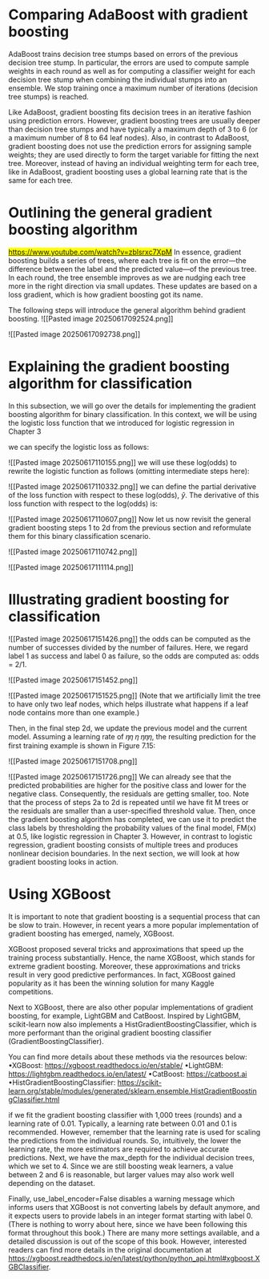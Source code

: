 # Comparing AdaBoost with gradient boosting
AdaBoost trains decision tree stumps based on errors of the previous decision tree stump. In particular, the errors are used to compute sample weights in each round as well as for computing a classifier weight for each decision tree stump when combining the individual stumps into an ensemble. We stop training once a maximum number of iterations (decision tree stumps) is reached.

Like AdaBoost, gradient boosting fits decision trees in an iterative fashion using prediction errors. However, gradient boosting trees are usually deeper than decision tree stumps and have typically a maximum depth of 3 to 6 (or a maximum number of 8 to 64 leaf nodes). Also, in contrast to AdaBoost, gradient boosting does not use the prediction errors for assigning sample weights; they are used directly to form the target variable for fitting the next tree. Moreover, instead of having an individual weighting term for each tree, like in AdaBoost, gradient boosting uses a global learning rate that is the same for each tree.

# Outlining the general gradient boosting algorithm
<mark> https://www.youtube.com/watch?v=zblsrxc7XpM</mark>
In essence, gradient boosting builds a series of trees, where each tree is fit on the error—the difference between the label and the predicted value—of the previous tree. In each round, the tree ensemble improves as we are nudging each tree more in the right direction via small updates. These updates are based on a loss gradient, which is how gradient boosting got its name.

The following steps will introduce the general algorithm behind gradient boosting.<!--⚠️Imgur upload failed, check dev console-->
![[Pasted image 20250617092524.png]]
<!--⚠️Imgur upload failed, check dev console-->
![[Pasted image 20250617092738.png]]

# Explaining the gradient boosting algorithm for classification
In this subsection, we will go over the details for implementing the gradient boosting algorithm for binary classification. In this context, we will be using the logistic loss function that we introduced for logistic regression in Chapter 3

we can specify the logistic loss as follows:
<!--⚠️Imgur upload failed, check dev console-->
![[Pasted image 20250617110155.png]]
we will use these log(odds) to rewrite the logistic function as
follows (omitting intermediate steps here):
<!--⚠️Imgur upload failed, check dev console-->
![[Pasted image 20250617110332.png]]
we can define the partial derivative of the loss function with respect to these log(odds), $\hat{y}$. The derivative of this loss function with respect to the log(odds) is:
<!--⚠️Imgur upload failed, check dev console-->
![[Pasted image 20250617110607.png]]
Now let us now revisit the general gradient boosting steps
1 to 2d from the previous section and reformulate them for this binary classification scenario.
<!--⚠️Imgur upload failed, check dev console-->
![[Pasted image 20250617110742.png]]
<!--⚠️Imgur upload failed, check dev console-->
![[Pasted image 20250617111114.png]]


# Illustrating gradient boosting for classification
<!--⚠️Imgur upload failed, check dev console-->
![[Pasted image 20250617151426.png]]
the odds can be computed as the number of successes divided
by the number of failures. Here, we regard label 1 as success and label 0 as failure, so the odds are computed as: odds = 2/1.
<!--⚠️Imgur upload failed, check dev console-->
![[Pasted image 20250617151452.png]]
<!--⚠️Imgur upload failed, check dev console-->
![[Pasted image 20250617151525.png]]
(Note that we artificially limit the tree to have only two leaf nodes, which helps illustrate what happens if a leaf node contains more than one example.) 

Then, in the final step 2d, we update the previous model and the current model. Assuming a learning rate of 𝜂𝜂 𝜂 𝜂𝜂𝜂, the resulting prediction for the first training example is shown in Figure 7.15:
<!--⚠️Imgur upload failed, check dev console-->
![[Pasted image 20250617151708.png]]
<!--⚠️Imgur upload failed, check dev console-->
![[Pasted image 20250617151726.png]]
We can already see that the predicted probabilities are higher for the positive class and lower for the
negative class. Consequently, the residuals are getting smaller, too. Note that the process of steps 2a
to 2d is repeated until we have fit M trees or the residuals are smaller than a user-specified threshold
value. Then, once the gradient boosting algorithm has completed, we can use it to predict the class
labels by thresholding the probability values of the final model, FM(x) at 0.5, like logistic regression in
Chapter 3. However, in contrast to logistic regression, gradient boosting consists of multiple trees and
produces nonlinear decision boundaries. In the next section, we will look at how gradient boosting
looks in action.


# Using XGBoost
It is important to note that gradient boosting is a sequential process that can be slow to train. However, in recent years a more popular implementation of gradient boosting has emerged, namely, XGBoost.

XGBoost proposed several tricks and approximations that speed up the training process substantially. Hence, the name XGBoost, which stands for extreme gradient boosting. Moreover, these approximations and tricks result in very good predictive performances. In fact, XGBoost gained popularity as it has been the winning solution for many Kaggle competitions.

Next to XGBoost, there are also other popular implementations of gradient boosting, for example, LightGBM and CatBoost. Inspired by LightGBM, scikit-learn now also implements a HistGradientBoostingClassifier, which is more performant than the original gradient boosting classifier (GradientBoostingClassifier).

You can find more details about these methods via the resources below:
•XGBoost: https://xgboost.readthedocs.io/en/stable/
•LightGBM: https://lightgbm.readthedocs.io/en/latest/
•CatBoost: https://catboost.ai
•HistGradientBoostingClassifier: https://scikit-learn.org/stable/modules/generated/sklearn.ensemble.HistGradientBoostingClassifier.html

if we fit the gradient boosting classifier with 1,000 trees (rounds) and a learning rate of 0.01. Typically, a learning rate between 0.01 and 0.1 is recommended. However, remember that the learning rate is used for scaling the predictions from the individual rounds. So, intuitively, the lower the learning rate, the more estimators are required to achieve accurate predictions.
Next, we have the max_depth for the individual decision trees, which we set to 4. Since we are still boosting weak learners, a value between 2 and 6 is reasonable, but larger values may also work well depending on the dataset.

Finally, use_label_encoder=False disables a warning message which informs users that XGBoost is not converting labels by default anymore, and it expects users to provide labels in an integer format starting with label 0. (There is nothing to worry about here, since we have been following this format throughout this book.) There are many more settings available, and a detailed discussion is out of the scope of this book. However, interested readers can find more details in the original documentation at https://xgboost.readthedocs.io/en/latest/python/python_api.html#xgboost.XGBClassifier.
